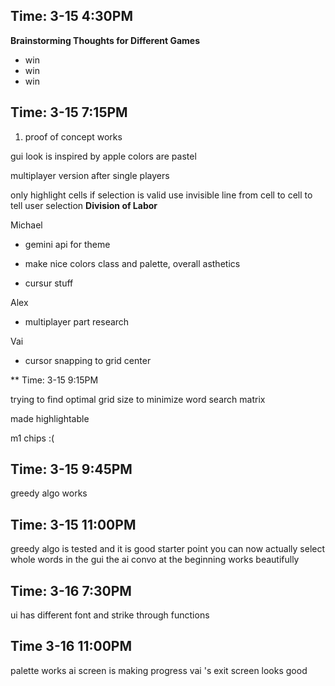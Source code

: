 ## Time: 3-15 4:30PM
**Brainstorming Thoughts for Different Games**

- win
- win
- win

## Time: 3-15 7:15PM

1. proof of concept works

gui look is inspired by apple
colors are pastel

multiplayer version after single players

only highlight cells if selection is valid
use invisible line from cell to cell to tell user selection
**Division  of Labor**

Michael 

- gemini api for theme

- make nice colors class and palette, overall asthetics

- cursur stuff

Alex

- multiplayer part research

Vai

- cursor snapping to grid center

** Time: 3-15 9:15PM

trying to find optimal grid size to minimize word search matrix

made highlightable

m1 chips :(

## Time: 3-15 9:45PM

greedy algo works

## Time: 3-15 11:00PM

greedy algo is tested and it is good starter point
you can now actually select whole words in the gui
the ai convo at the beginning works beautifully

## Time: 3-16 7:30PM

ui has different font and strike through functions

## Time 3-16 11:00PM

palette works
ai screen is making progress
vai 's exit screen looks good



